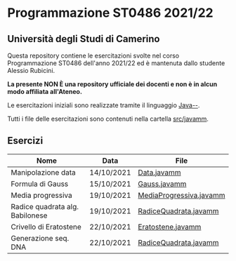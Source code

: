 # Programmazione ST0486 2021/22
## Università degli Studi di Camerino

Questa repository contiene le esercitazioni svolte nel corso Programmazione ST0486 dell'anno 2021/22
ed è mantenuta dallo studente Alessio Rubicini.

**La presente NON È una repository ufficiale dei docenti e non è in alcun modo affiliata all'Ateneo.**

Le esercitazioni iniziali sono realizzate tramite il linguaggio [Java--](http://www.pilucrescenzi.it/goccedijava/).

Tutti i file delle esercitazioni sono contenuti nella cartella [src/javamm](src/javamm).

## Esercizi
| Nome                              | Data                      | File                                                      |
| --------------------------------- | ------------------------- | --------------------------------------------------------- |
| Manipolazione data   				| 14/10/2021                | [Data.javamm](src/javamm/Data.javamm)|						
| Formula di Gauss   				| 15/10/2021                | [Gauss.javamm](src/javamm/Gauss.javamm)|						
| Media progressiva   				| 19/10/2021                | [MediaProgressiva.javamm](src/javamm/MediaProgressiva.javamm) |
| Radice quadrata alg. Babilonese 	| 19/10/2021                | [RadiceQuadrata.javamm](src/javamm/RadiceQuadrata.javamm) |
| Crivello di Eratostene    		| 22/10/2021                | [Eratostene.javamm](src/javamm/Eratostene.javamm) |
| Generazione seq. DNA      		| 22/10/2021                | [RadiceQuadrata.javamm](src/javamm/RadiceQuadrata.javamm) |
